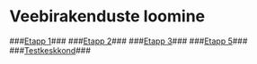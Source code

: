 # Veebirakenduste loomine #

###[Etapp 1](https://bitbucket.org/Mpeedosk/veebirakendus/wiki/Week%201)###
###[Etapp 2](https://bitbucket.org/Mpeedosk/veebirakendus/wiki/Etapp%202)###
###[Etapp 3](https://bitbucket.org/Mpeedosk/veebirakendus/wiki/Etapp%203)###
###[Etapp 5](https://bitbucket.org/Mpeedosk/veebirakendus/wiki/Etapp%205)###
###[Testkeskkond](https://unine.herokuapp.com/)###